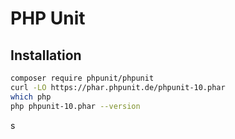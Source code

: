 # PHP Unit

## Installation

```sh
composer require phpunit/phpunit
curl -LO https://phar.phpunit.de/phpunit-10.phar
which php
php phpunit-10.phar --version
```

s
